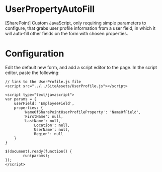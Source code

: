 # UserPropertyAutoFill
[SharePoint] Custom JavaScript, only requiring simple parameters to configure, that grabs user profile information from a user field, in which it will auto-fill other fields on the form with chosen properties.

# Configuration
Edit the default new form, and add a script editor to the page. In the script editor, paste the following:

```
// link to the UserProfile.js file 
<script src="../../SiteAssets/UserProfile.js"></script>

<script type="text/javascript">
var params = {
	userField: 'EmployeeField', 
	properties: {
		'NameOfSharePointUserProfileProperty': 'NameOfField',
		'FirstName': null,
		'LastName': null,
    		'Location': null,
    		'UserName': null,
    		'Region': null
  	}
}

$(document).ready(function() {
		run(params);
});
</script>
```

